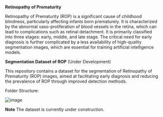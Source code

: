 **Retinopathy of Prematurity**

Retinopathy of Prematurity (ROP) is a significant cause of childhood blindness, particularly
affecting infants born prematurely. It is characterized by the abnormal vaso-proliferation of blood
vessels in the retina, which can lead to complications such as retinal detachment. It is primarily
classified into three stages: early, middle, and late stage. The critical need for early diagnosis is
further complicated by a less availability of high-quality segmentation images, which are essential
for training artificial intelligence models.



**Segmentation Dataset of ROP** (Under Development)

This repository contains a dataset for the segmentation of Retinopathy of Prematurity (ROP) images, aimed at facilitating early diagnosis and reducing the prevalence of ROP through improved detection methods.

Folder Structure:

![image](https://github.com/user-attachments/assets/3a30382c-87e0-43fc-984f-ed5ba1acd850)


**Note**
The dataset is currently under construction.
